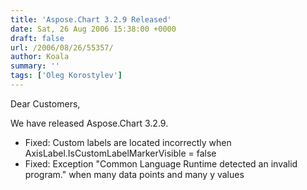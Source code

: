 ```yaml
---
title: 'Aspose.Chart 3.2.9 Released'
date: Sat, 26 Aug 2006 15:38:00 +0000
draft: false
url: /2006/08/26/55357/
author: Koala
summary: ''
tags: ['Oleg Korostylev']
---
```


Dear Customers,

We have released Aspose.Chart 3.2.9.

*   Fixed: Custom labels are located incorrectly when AxisLabel.IsCustomLabelMarkerVisible = false
*   Fixed: Exception "Common Language Runtime detected an invalid program." when many data points and many y values







